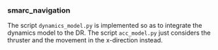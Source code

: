 ### smarc_navigation

The script `dynamics_model.py` is implemented so as to integrate the dynamics model to the DR.
The script `acc_model.py` just considers the thruster and the movement in the x-direction instead.


